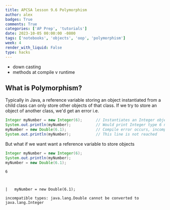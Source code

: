 ```yaml
---
title: APCSA lesson 9.6 Polymorphism
author: alex
badges: True
comments: True
categories: ['AP Prep', 'tutorials']
date: 2023-10-05 00:00:00 -0800
tags: ['notebooks', 'objects', 'oop', 'polymorphism']
week: 4
render_with_liquid: False
type: hacks
---
```


- down casting
- methods at compile v runtime

## What is Polymorphism?
Typically in Java, a reference variable storing an object instantiated from a child class can only store other objects of that class. If we try to store an object of another class, we'd get an error i.e.  

```java
Integer myNumber = new Integer(6);      // Instantiates an Integer object
System.out.println(myNumber);           // Would print Integer type 6 normally
myNumber = new Double(6.1);             // Compile error occurs, incompatible types
System.out.println(myNumber);           // This line is not reached
```  

But what if we want want a reference variable to store objects


```java
Integer myNumber = new Integer(6);
System.out.println(myNumber);
myNumber = new Double(6.1);
```

    6



    |   myNumber = new Double(6.1);

    incompatible types: java.lang.Double cannot be converted to java.lang.Integer

    



```java

```

